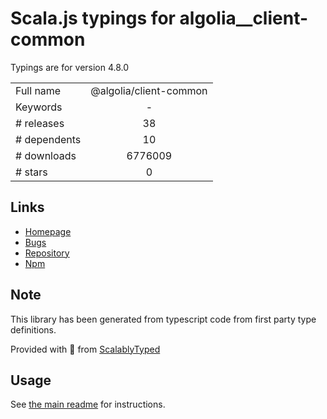 
# Scala.js typings for algolia__client-common

Typings are for version 4.8.0



|                    |                 |
| ------------------ | :-------------: |
| Full name          | @algolia/client-common |
| Keywords           | - |
| # releases         | 38 |
| # dependents       | 10 |
| # downloads        | 6776009 |
| # stars            | 0 |

## Links
- [Homepage](https://github.com/algolia/algoliasearch-client-javascript#readme)
- [Bugs](https://github.com/algolia/algoliasearch-client-javascript/issues)
- [Repository](https://github.com/algolia/algoliasearch-client-javascript)
- [Npm](https://www.npmjs.com/package/%40algolia%2Fclient-common)
    


## Note
This library has been generated from typescript code from first party type definitions.

Provided with :purple_heart: from [ScalablyTyped](https://github.com/oyvindberg/ScalablyTyped)

## Usage
See [the main readme](../../readme.md) for instructions.


